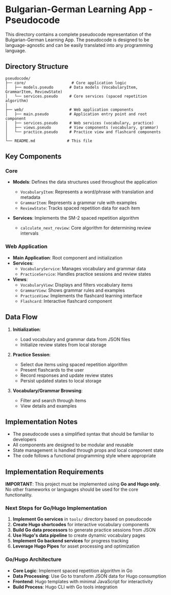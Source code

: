 # Bulgarian-German Learning App - Pseudocode

This directory contains a complete pseudocode representation of the Bulgarian-German Learning App. The pseudocode is designed to be language-agnostic and can be easily translated into any programming language.

## Directory Structure

```
pseudocode/
├── core/                    # Core application logic
│   ├── models.pseudo       # Data models (VocabularyItem, GrammarItem, ReviewState)
│   └── services.pseudo     # Core services (spaced repetition algorithm)
│
├── web/                    # Web application components
│   ├── main.pseudo         # Application entry point and root component
│   ├── services.pseudo     # Web services (vocabulary, practice)
│   ├── views.pseudo        # View components (vocabulary, grammar)
│   └── practice.pseudo     # Practice view and flashcard components
│
└── README.md              # This file
```

## Key Components

### Core
- **Models**: Defines the data structures used throughout the application
  - `VocabularyItem`: Represents a word/phrase with translation and metadata
  - `GrammarItem`: Represents a grammar rule with examples
  - `ReviewState`: Tracks spaced repetition data for each item

- **Services**: Implements the SM-2 spaced repetition algorithm
  - `calculate_next_review`: Core algorithm for determining review intervals

### Web Application
- **Main Application**: Root component and initialization
- **Services**:
  - `VocabularyService`: Manages vocabulary and grammar data
  - `PracticeService`: Handles practice sessions and review states
- **Views**:
  - `VocabularyView`: Displays and filters vocabulary items
  - `GrammarView`: Shows grammar rules and examples
  - `PracticeView`: Implements the flashcard learning interface
  - `Flashcard`: Interactive flashcard component

## Data Flow

1. **Initialization**:
   - Load vocabulary and grammar data from JSON files
   - Initialize review states from local storage

2. **Practice Session**:
   - Select due items using spaced repetition algorithm
   - Present flashcards to the user
   - Record responses and update review states
   - Persist updated states to local storage

3. **Vocabulary/Grammar Browsing**:
   - Filter and search through items
   - View details and examples

## Implementation Notes

- The pseudocode uses a simplified syntax that should be familiar to developers
- All components are designed to be modular and reusable
- State management is handled through props and local component state
- The code follows a functional programming style where appropriate

## Implementation Requirements

**IMPORTANT**: This project must be implemented using **Go and Hugo only**. No other frameworks or languages should be used for the core functionality.

### Next Steps for Go/Hugo Implementation

1. **Implement Go services** in `tools/` directory based on pseudocode
2. **Create Hugo shortcodes** for interactive vocabulary components
3. **Build Go data processors** to generate practice sessions from JSON
4. **Use Hugo's data pipeline** to create dynamic vocabulary pages
5. **Implement Go backend services** for progress tracking
6. **Leverage Hugo Pipes** for asset processing and optimization

### Go/Hugo Architecture

- **Core Logic**: Implement spaced repetition algorithm in Go
- **Data Processing**: Use Go to transform JSON data for Hugo consumption
- **Frontend**: Hugo templates with minimal JavaScript for interactivity
- **Build Process**: Hugo CLI with Go tools integration
